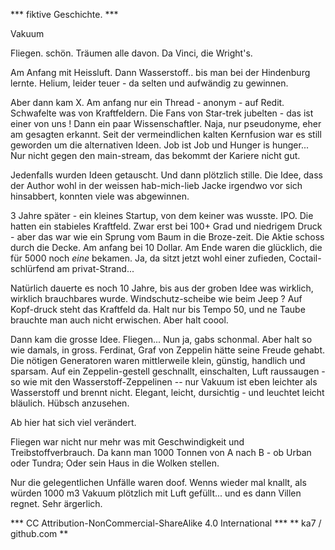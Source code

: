 *** fiktive Geschichte. ***

Vakuum

Fliegen.
schön.
Träumen alle davon. Da Vinci, die Wright's.

Am Anfang mit Heissluft. Dann Wasserstoff.. bis man bei der Hindenburg lernte.
Helium, leider teuer - da selten und aufwändig zu gewinnen.

Aber dann kam X. Am anfang nur ein Thread - anonym - auf Redit.
Schwafelte was von Kraftfeldern. Die Fans von Star-trek jubelten - das ist einer von uns !
Dann ein paar Wissenschaftler. Naja, nur pseudonyme, eher am gesagten erkannt. Seit der vermeindlichen kalten Kernfusion war es still geworden um die alternativen Ideen. Job ist Job und Hunger is hunger... Nur nicht gegen den main-stream, das bekommt der Kariere nicht gut.

Jedenfalls wurden Ideen getauscht. Und dann plötzlich stille. Die Idee, dass der Author wohl in der weissen hab-mich-lieb Jacke irgendwo vor sich hinsabbert, konnten viele was abgewinnen.

3 Jahre später - ein kleines Startup, von dem keiner was wusste. IPO. Die hatten ein stabieles Kraftfeld. Zwar erst bei 100+ Grad und niedrigem Druck - aber das war wie ein Sprung vom Baum in die Broze-zeit. Die Aktie schoss durch die Decke. Am anfang bei 10 Dollar. Am Ende waren die glücklich, die für 5000 noch _eine_ bekamen. Ja, da sitzt jetzt wohl einer zufieden, Coctail-schlürfend am privat-Strand...

Natürlich dauerte es noch 10 Jahre, bis aus der groben Idee was wirklich, wirklich brauchbares wurde. Windschutz-scheibe wie beim Jeep ? Auf Kopf-druck steht das Kraftfeld da. Halt nur bis Tempo 50, und ne Taube brauchte man auch nicht erwischen. Aber halt coool.

Dann kam die grosse Idee. Fliegen... Nun ja, gabs schonmal. Aber halt so wie damals, in gross. Ferdinat, Graf von Zeppelin hätte seine Freude gehabt. Die nötigen Generatoren waren mittlerweile klein, günstig, handlich und sparsam. Auf ein Zeppelin-gestell geschnallt, einschalten, Luft raussaugen - so wie mit den Wasserstoff-Zeppelinen -- nur Vakuum ist eben leichter als Wasserstoff und brennt nicht.
Elegant, leicht, dursichtig - und leuchtet leicht bläulich. Hübsch anzusehen.

Ab hier hat sich viel verändert.

Fliegen war nicht nur mehr was mit Geschwindigkeit und Treibstoffverbrauch. Da kann man 1000 Tonnen von A nach B - ob Urban oder Tundra; Oder sein Haus in die Wolken stellen.

Nur die gelegentlichen Unfälle waren doof. Wenns wieder mal knallt, als würden 1000 m3 Vakuum plötzlich mit Luft gefüllt... und es dann Villen regnet. Sehr ärgerlich.


*** CC Attribution-NonCommercial-ShareAlike 4.0 International ***
** ka7 / github.com **

